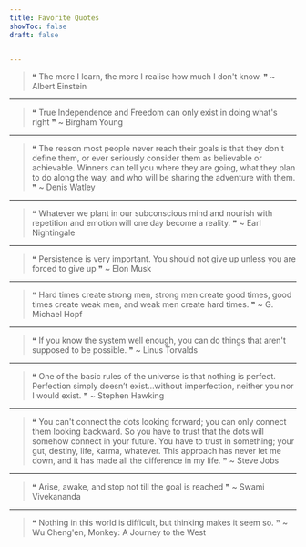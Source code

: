 ```yaml
---
title: Favorite Quotes
showToc: false
draft: false


---
```


> ❝ The more I learn, the more I realise how much I don't know. ❞
> ~ Albert Einstein

---

> ❝ True Independence and Freedom can only exist in doing what's right ❞
> ~ Birgham Young

---

> ❝ The reason most people never reach their goals is that they don't define them, or ever seriously consider them as believable or achievable. Winners can tell you where they are going, what they plan to do along the way, and who will be sharing the adventure with them. ❞
> ~ Denis Watley

---

> ❝ Whatever we plant in our subconscious mind and nourish with repetition and emotion will one day become a reality. ❞
> ~ Earl Nightingale

---

> ❝ Persistence is very important. You should not give up unless you are forced to give up ❞
> ~ Elon Musk

---

> ❝ Hard times create strong men, strong men create good times, good times create weak men, and weak men create hard times. ❞
> ~ G. Michael Hopf

---

> ❝ If you know the system well enough, you can do things that aren't supposed to be possible. ❞
> ~ Linus Torvalds

---

> ❝ One of the basic rules of the universe is that nothing is perfect. Perfection simply doesn’t exist...without imperfection, neither you nor I would exist. ❞
> ~ Stephen Hawking

---

> ❝ You can't connect the dots looking forward; you can only connect them looking backward. So you have to trust that the dots will somehow connect in your future. You have to trust in something; your gut, destiny, life, karma, whatever. This approach has never let me down, and it has made all the difference in my life. ❞
> ~ Steve Jobs

---

> ❝ Arise, awake, and stop not till the goal is reached ❞
> ~ Swami Vivekananda

---

> ❝ Nothing in this world is difficult, but thinking makes it seem so. ❞
> ~ Wu Cheng'en, Monkey: A Journey to the West
